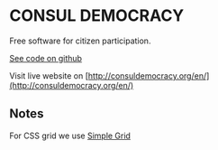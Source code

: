 # CONSUL DEMOCRACY

Free software for citizen participation.

[See code on github](https://github.com/consul/consul)

Visit live website on [http://consuldemocracy.org/en/](http://consuldemocracy.org/en/)

## Notes

For CSS grid we use [Simple Grid](http://simplegrid.io)
